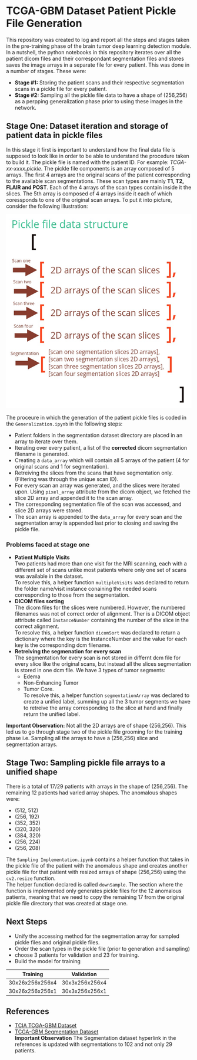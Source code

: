 # TCGA-GBM Dataset Patient Pickle File Generation

This repository was created to log and report all the steps and stages taken in the pre-training
phase of the brain tumor deep learning detection module. In a nutshell, the python notebooks in 
this repository iterates over all the patient dicom files and their correspondant segmentation
files and stores saves the image arrays in a separate file for every patient. This was done in a number 
of stages. These were:

- **Stage #1:** Storing the patient scans and their respective segmentation scans in a pickle file for every patient.
- **Stage #2:** Sampling all the pickle file data to have a shape of (256,256) as a perpping generalization phase prior
to using these images in the network.

## Stage One: Dataset iteration and storage of patient data in pickle files
In this stage it first is important to understand how the final data file is supposed to look like in order to be able to understand the procedure taken to build it.
The pickle file is named with the patient ID. For example: *TCGA-xx-xxxx.pickle*.
The pickle file components is an array composed of 5 arrays. The first 4 arrays are the original scans
of the patient corresponding to the available scan segmentations. These scan types are mainly **T1, T2, FLAIR and POST**. Each of the 4 arrays of the scan types contain inside it the slices. The 5th array is composed of 4 arrays inside it each of which coressponds to one of the original scan arrays. To put it into picture, consider the following illustration:

<div align="center">
<img src = "media/pickle-ds.jpg" width="525" height="525">
</div>

The proceure in which the generation of the patient pickle files is coded in the `Generalization.ipynb` in the following steps:

- Patient folders in the segmentation dataset directory are placed in an array to iterate over them.
- Iterating over every patient, a list of the **corrected** dicom segmentation filename is generated.
- Creating a `data_array` which will contain all 5 arrays of the patient (4 for original scans and 1 for segmentation).
- Retreiving the slices from the scans that have segmentation only. (Filtering was through the unique scan ID).
- For every scan an array was generated, and the slices were iterated upon. Using `pixel_array` attribute from the dicom object, we fetched the slice 2D array and appended it to the scan array.
- The corresponding segmentation file of the scan was accessed, and slice 2D arrays were stored.
- The scan array is appended to the `data_array` for every scan and the segmentation array is appended last prior to closing and saving the pickle file.

### Problems faced at stage one
- **Patient Multiple Visits**  
Two patients had more than one visit for the MRI scanning, each with a different set of scans unlike most patients where only one set of scans was available in the dataset.  
To resolve this, a helper function `multipleVisits` was declared to return the folder name/visit instance conaining the needed scans corresponding to those from the segmentation.
- **DICOM files sorting**  
The dicom files for the slices were numbered. However, the numbered filenames was not of correct order of alignment. Ther is a DICOM object attribute called `InstanceNumber` containing the number of the slice in the correct alignment.  
To resolve this, a helper function `dicomSort` was declared to return a dictionary where the key is the InstanceNumber and the value for each key is the corresponding dcm filename.
- **Retreiving the segmenation for every scan**  
The segmentation for every scan is not stored in differnt dcm file for every slice like the original scans, but instead all the slices segmentation is stored in one dcm file.
We have 3 types of tumor segments:
    - Edema
    - Non-Enhancing Tumor
    - Tumor Core.  
    To resolve this, a helper function `segmentationArray` was declared to create a unified label, summing up all the 3 tumor segments we have to retreive the array corresponding to the slice at hand and finally return the unified label.

**Important Observation:** Not all the 2D arrays are of shape (256,256). This led us to go through stage two of the pickle file grooming for the training phase i.e. Sampling all the arrays to have a (256,256) slice and segmentation arrays.


## Stage Two: Sampling pickle file arrays to a unified shape
There is a total of 17/29 patients with arrays in the shape of (256,256). The remaining 12 patients had varied array shapes. The anomalous shapes were:
- (512, 512)
- (256, 192)
- (352, 352)
- (320, 320)
- (384, 320)
- (256, 224)
- (256, 208)  

The `Sampling Implementation.ipynb` contains a helper function that takes in the pickle file of the patient with the anomalous shape and creates another pickle file for that patient with resized arrays of shape (256,256) using the `cv2.resize` function.  
The helper function declared is called `downSample`. The section where the function is implemented only generates pickle files for the 12 anomalous patients, meaning that we need to copy the remaining 17 from the original pickle file directory that was created at stage one.

## Next Steps
- Unify the accessing method for the segmentation array for sampled pickle files and original pickle files.
- Order the scan types in the pickle file (prior to generation and sampling)
- choose 3 patients for validation and 23 for training.
- Build the model for training


| Training  | Validation |
| :---: | :---: |
| 30x26x256x256x4  | 30x3x256x256x4  |
| 30x26x256x256x1  | 30x3x256x256x1  |


## References
- [TCIA TCGA-GBM Dataset](https://wiki.cancerimagingarchive.net/display/Public/TCGA-GBM)
- [TCGA-GBM Segmentation Dataset](https://app.box.com/s/sljtgos3u2j2q33cn51se0c6scmtpng6)  
**Important Observation** The Segmentation dataset hyperlink in the references is updated with segmentations to 102 and not only 29 patients.